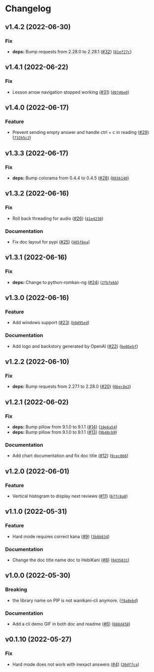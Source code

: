# Changelog

<!--next-version-placeholder-->

## v1.4.2 (2022-06-30)
### Fix
* **deps:** Bump requests from 2.28.0 to 2.28.1 ([#32](https://github.com/ajite/hebikani/issues/32)) ([`81ef27c`](https://github.com/ajite/hebikani/commit/81ef27cb5309488a12b92cd2e16da47ad969e95b))

## v1.4.1 (2022-06-22)
### Fix
* Lesson arrow navigation stopped working ([#31](https://github.com/ajite/hebikani/issues/31)) ([`d0746e0`](https://github.com/ajite/hebikani/commit/d0746e09daf91265eef15630199988ff60ee0078))

## v1.4.0 (2022-06-17)
### Feature
* Prevent sending empty answer and handle ctrl + c in reading ([#29](https://github.com/ajite/hebikani/issues/29)) ([`732b5c2`](https://github.com/ajite/hebikani/commit/732b5c2619da0b6a6942a857158a1875d1f756d8))

## v1.3.3 (2022-06-17)
### Fix
* **deps:** Bump colorama from 0.4.4 to 0.4.5 ([#28](https://github.com/ajite/hebikani/issues/28)) ([`0836148`](https://github.com/ajite/hebikani/commit/083614899a15cf2ad0a1299502abd7f0db325f76))

## v1.3.2 (2022-06-16)
### Fix
* Roll back threading for audio ([#26](https://github.com/ajite/hebikani/issues/26)) ([`41e4238`](https://github.com/ajite/hebikani/commit/41e423817b9c8f8df1526b0651b4462ce10f8a44))

### Documentation
* Fix doc layout for pypi ([#25](https://github.com/ajite/hebikani/issues/25)) ([`485f6ea`](https://github.com/ajite/hebikani/commit/485f6ea177b413fa3abff361e13c53c36bffbe23))

## v1.3.1 (2022-06-16)
### Fix
* **deps:** Change to python-romkan-ng ([#24](https://github.com/ajite/hebikani/issues/24)) ([`2fbfebb`](https://github.com/ajite/hebikani/commit/2fbfebb249bb39bc0f0039a6ce4620cae8eac60a))

## v1.3.0 (2022-06-16)
### Feature
* Add windows support ([#23](https://github.com/ajite/hebikani/issues/23)) ([`b9d95ed`](https://github.com/ajite/hebikani/commit/b9d95ed22d16f5b56577f15bdc5f2b56b3f087ad))

### Documentation
* Add logo and backstory generated by OpenAI ([#22](https://github.com/ajite/hebikani/issues/22)) ([`6e0bebf`](https://github.com/ajite/hebikani/commit/6e0bebf13944c9938f8feb15e60d283a15508645))

## v1.2.2 (2022-06-10)
### Fix
* **deps:** Bump requests from 2.27.1 to 2.28.0 ([#20](https://github.com/ajite/hebikani/issues/20)) ([`06ec8e2`](https://github.com/ajite/hebikani/commit/06ec8e2f8fd82e539ea4547d6290d2199972952a))

## v1.2.1 (2022-06-02)
### Fix
* **deps:** Bump pillow from 9.1.0 to 9.1.1 ([#14](https://github.com/ajite/hebikani/issues/14)) ([`10e6a54`](https://github.com/ajite/hebikani/commit/10e6a549185976321b307d8a1d994d2744d6b88c))
* **deps:** Bump pillow from 9.1.0 to 9.1.1 ([#13](https://github.com/ajite/hebikani/issues/13)) ([`9b48cb9`](https://github.com/ajite/hebikani/commit/9b48cb9a933bab058342938a43c4ca9349775b75))

### Documentation
* Add chart documentation and fix doc title ([#12](https://github.com/ajite/hebikani/issues/12)) ([`9cec866`](https://github.com/ajite/hebikani/commit/9cec866d368f642afa9d177b3e9423c0aab72d73))

## v1.2.0 (2022-06-01)
### Feature
* Vertical histogram to display next reviews ([#11](https://github.com/ajite/hebikani/issues/11)) ([`67fc8a8`](https://github.com/ajite/hebikani/commit/67fc8a846ab34ec478c7937a69d8401720839792))

## v1.1.0 (2022-05-31)
### Feature
* Hard mode requires correct kana ([#9](https://github.com/ajite/hebikani/issues/9)) ([`3b0b834`](https://github.com/ajite/hebikani/commit/3b0b8347d8d1ef1d9dd6636b61a295d560b1dae1))

### Documentation
* Change the doc title name doc to HebiKani ([#8](https://github.com/ajite/hebikani/issues/8)) ([`0435831`](https://github.com/ajite/hebikani/commit/0435831d22c721c85669d0539b9d2ac2f8d830b4))

## v1.0.0 (2022-05-30)
### Breaking
* the library name on PIP is not wanikani-cli anymore. ([`f9a8ebd`](https://github.com/ajite/hebikani/commit/f9a8ebda6c11d772676c1a2edfd711fd83e6ba9d))

### Documentation
* Add a cli demo GIF in both doc and readme ([#6](https://github.com/ajite/hebikani/issues/6)) ([`888d458`](https://github.com/ajite/hebikani/commit/888d45888dcc8f8ac608c9e06f2fae44a052fe09))

## v0.1.10 (2022-05-27)
### Fix
* Hard mode does not work with inexact answers ([#4](https://github.com/ajite/hebikani/issues/4)) ([`20df7ca`](https://github.com/ajite/hebikani/commit/20df7caa96d6f1f01f8a49054be51c9d14d51592))
